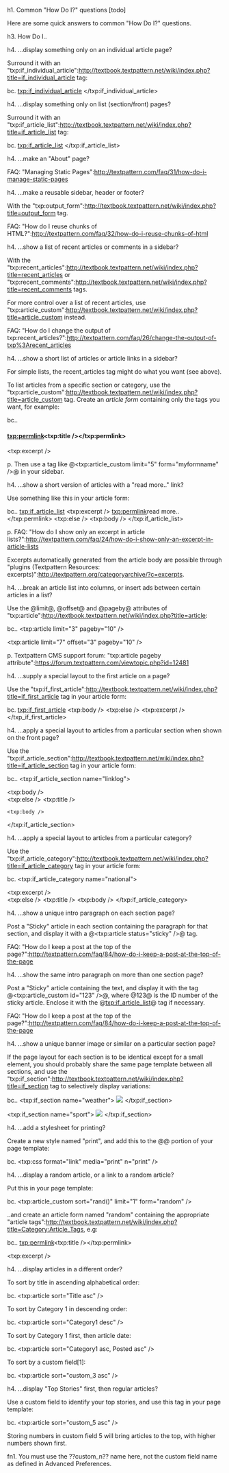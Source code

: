 h1. Common "How Do I?" questions [todo]

Here are some quick answers to common "How Do I?" questions.

h3. How Do I..

h4. ...display something only on an individual article page?

Surround it with an "txp:if_individual_article":http://textbook.textpattern.net/wiki/index.php?title=if_individual_article tag:

bc. <txp:if_individual_article>
	<!-- displayed on individual article page only -->
</txp:if_individual_article>


h4. ...display something only on list (section/front) pages?

Surround it with an "txp:if_article_list":http://textbook.textpattern.net/wiki/index.php?title=if_article_list tag:

bc. <txp:if_article_list>
	<!-- displayed on list pages only -->
</txp:if_article_list>


h4. ...make an "About" page?

FAQ: "Managing Static Pages":http://textpattern.com/faq/31/how-do-i-manage-static-pages


h4. ...make a reusable sidebar, header or footer?

With the "txp:output_form":http://textbook.textpattern.net/wiki/index.php?title=output_form tag.

FAQ: "How do I reuse chunks of HTML?":http://textpattern.com/faq/32/how-do-i-reuse-chunks-of-html


h4. ...show a list of recent articles or comments in a sidebar?

With the "txp:recent_articles":http://textbook.textpattern.net/wiki/index.php?title=recent_articles or "txp:recent_comments":http://textbook.textpattern.net/wiki/index.php?title=recent_comments tags.

For more control over a list of recent articles, use "txp:article_custom":http://textbook.textpattern.net/wiki/index.php?title=article_custom instead.

FAQ: "How do I change the output of txp:recent_articles?":http://textpattern.com/faq/26/change-the-output-of-txp%3Arecent_articles


h4. ...show a short list of articles or article links in a sidebar?

For simple lists, the recent_articles tag might do what you want (see above).

To list articles from a specific section or category, use the "txp:article_custom":http://textbook.textpattern.net/wiki/index.php?title=article_custom tag.  Create an _article form_ containing only the tags you want, for example:

bc.. <h4><txp:permlink><txp:title /></txp:permlink></h4>

<txp:excerpt />

p. Then use a tag like @<txp:article_custom limit="5" form="myformname" />@ in your sidebar.


h4. ...show a short version of articles with a "read more.." link?

Use something like this in your article form:

bc.. <txp:if_article_list>
	<!-- excerpt only -->
	<txp:excerpt />
	<txp:permlink>read more..</txp:permlink>
<txp:else />
	<!-- full article body -->
	<txp:body />
</txp:if_article_list>

p. FAQ: "How do I show only an excerpt in article lists?":http://textpattern.com/faq/24/how-do-i-show-only-an-excerpt-in-article-lists

Excerpts automatically generated from the article body are possible through "plugins (Textpattern Resources: excerpts)":http://textpattern.org/categoryarchive/?c=excerpts.


h4. ...break an article list into columns, or insert ads between certain articles in a list?

Use the @limit@, @offset@ and @pageby@ attributes of "txp:article":http://textbook.textpattern.net/wiki/index.php?title=article:

bc.. <txp:article limit="3" pageby="10" />

<!-- column break or advertisement -->

<txp:article limit="7" offset="3" pageby="10" />

p. Textpattern CMS support forum: "txp:article pageby attribute":https://forum.textpattern.com/viewtopic.php?id=12481


h4. ...supply a special layout to the first article on a page?

Use the "txp:if_first_article":http://textbook.textpattern.net/wiki/index.php?title=if_first_article tag in your article form:

bc. <txp:if_first_article>
	<!-- display the entire first article -->
	<txp:body />
<txp:else />
	<!-- display the excerpt only for subsequent articles -->
	<txp:excerpt />
</txp_if_first_article>


h4. ...apply a special layout to articles from a particular section when shown on the front page?

Use the "txp:if_article_section":http://textbook.textpattern.net/wiki/index.php?title=if_article_section tag in your article form:

bc.. <txp:if_article_section name="linklog">
	<!-- "linklog" section only -->
	<div class="linklog"><txp:body /></div>
<txp:else />
	<!-- all other sections -->
	<txp:title />

	<txp:body />
</txp:if_article_section>


h4. ...apply a special layout to articles from a particular category?

Use the "txp:if_article_category":http://textbook.textpattern.net/wiki/index.php?title=if_article_category tag in your article form:

bc. <txp:if_article_category name="national">
	<!-- "national" category only -->
	<div class="linklog"><txp:excerpt /></div>
<txp:else />
	<!-- all other categories -->
	<txp:title />
	<txp:body />
</txp:if_article_category>


h4. ...show a unique intro paragraph on each section page?

Post a "Sticky" article in each section containing the paragraph for that section, and display it with a @<txp:article status="sticky" />@ tag.

FAQ: "How do I keep a post at the top of the page?":http://textpattern.com/faq/84/how-do-i-keep-a-post-at-the-top-of-the-page


h4. ...show the same intro paragraph on more than one section page?

Post a "Sticky" article containing the text, and display it with the tag @<txp:article_custom id="123" />@, where @123@ is the ID number of the sticky article.  Enclose it with the @<txp:if_article_list>@ tag if necessary.

FAQ: "How do I keep a post at the top of the page?":http://textpattern.com/faq/84/how-do-i-keep-a-post-at-the-top-of-the-page


h4. ...show a unique banner image or similar on a particular section page?

If the page layout for each section is to be identical except for a small element, you should probably share the same page template between all sections, and use the "txp:if_section":http://textbook.textpattern.net/wiki/index.php?title=if_section tag to selectively display variations:

bc.. <txp:if_section name="weather">
	<img src="/images/cloud.jpg" />
</txp:if_section>

<txp:if_section name="sport">
	<img src="/images/cricket.jpg" />
</txp:if_section>

<!-- etc -->


h4. ...add a stylesheet for printing?

Create a new style named "print", and add this to the @<head>@ portion of your page template:

bc. <txp:css format="link" media="print" n="print" />


h4. ...display a random article, or a link to a random article?

Put this in your page template:

bc. <txp:article_custom sort="rand()" limit="1" form="random" />

..and create an article form named "random" containing the appropriate "article tags":http://textbook.textpattern.net/wiki/index.php?title=Category:Article_Tags, e.g:

bc.. <txp:permlink><txp:title /></txp:permlink>

<txp:excerpt />


h4. ...display articles in a different order?

To sort by title in ascending alphabetical order:

bc. <txp:article sort="Title asc" />

To sort by Category 1 in descending order:

bc. <txp:article sort="Category1 desc" />

To sort by Category 1 first, then article date:

bc. <txp:article sort="Category1 asc, Posted asc" />

To sort by a custom field[1]:

bc. <txp:article sort="custom_3 asc" />


h4. ...display "Top Stories" first, then regular articles?

Use a custom field to identify your top stories, and use this tag in your page template:

bc. <txp:article sort="custom_5 asc" />

Storing numbers in custom field 5 will bring articles to the top, with higher numbers shown first.



fn1. You must use the ??custom_n?? name here, not the custom field name as defined in Advanced Preferences.